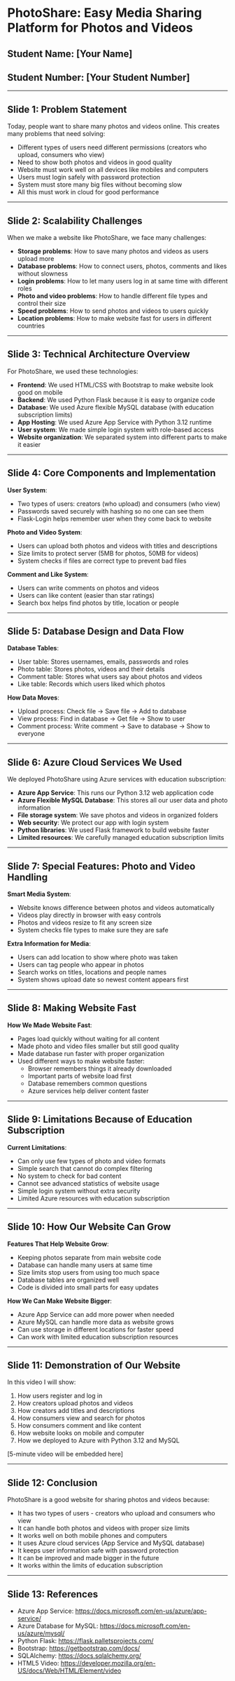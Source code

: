 # PhotoShare: Easy Media Sharing Platform for Photos and Videos

## Student Name: [Your Name]
## Student Number: [Your Student Number]

---

## Slide 1: Problem Statement

Today, people want to share many photos and videos online. This creates many problems that need solving:

- Different types of users need different permissions (creators who upload, consumers who view)
- Need to show both photos and videos in good quality
- Website must work well on all devices like mobiles and computers
- Users must login safely with password protection
- System must store many big files without becoming slow
- All this must work in cloud for good performance

---

## Slide 2: Scalability Challenges

When we make a website like PhotoShare, we face many challenges:

- **Storage problems**: How to save many photos and videos as users upload more
- **Database problems**: How to connect users, photos, comments and likes without slowness
- **Login problems**: How to let many users log in at same time with different roles
- **Photo and video problems**: How to handle different file types and control their size
- **Speed problems**: How to send photos and videos to users quickly
- **Location problems**: How to make website fast for users in different countries

---

## Slide 3: Technical Architecture Overview

For PhotoShare, we used these technologies:

- **Frontend**: We used HTML/CSS with Bootstrap to make website look good on mobile
- **Backend**: We used Python Flask because it is easy to organize code
- **Database**: We used Azure flexible MySQL database (with education subscription limits)
- **App Hosting**: We used Azure App Service with Python 3.12 runtime
- **User system**: We made simple login system with role-based access
- **Website organization**: We separated system into different parts to make it easier

---

## Slide 4: Core Components and Implementation

**User System**:
- Two types of users: creators (who upload) and consumers (who view)
- Passwords saved securely with hashing so no one can see them
- Flask-Login helps remember user when they come back to website

**Photo and Video System**:
- Users can upload both photos and videos with titles and descriptions
- Size limits to protect server (5MB for photos, 50MB for videos)
- System checks if files are correct type to prevent bad files

**Comment and Like System**:
- Users can write comments on photos and videos
- Users can like content (easier than star ratings)
- Search box helps find photos by title, location or people

---

## Slide 5: Database Design and Data Flow

**Database Tables**:
- User table: Stores usernames, emails, passwords and roles
- Photo table: Stores photos, videos and their details
- Comment table: Stores what users say about photos and videos
- Like table: Records which users liked which photos

**How Data Moves**:
- Upload process: Check file → Save file → Add to database
- View process: Find in database → Get file → Show to user
- Comment process: Write comment → Save to database → Show to everyone

---

## Slide 6: Azure Cloud Services We Used

We deployed PhotoShare using Azure services with education subscription:

- **Azure App Service**: This runs our Python 3.12 web application code
- **Azure Flexible MySQL Database**: This stores all our user data and photo information
- **File storage system**: We save photos and videos in organized folders
- **Web security**: We protect our app with login system
- **Python libraries**: We used Flask framework to build website faster
- **Limited resources**: We carefully managed education subscription limits

---

## Slide 7: Special Features: Photo and Video Handling

**Smart Media System**:
- Website knows difference between photos and videos automatically
- Videos play directly in browser with easy controls
- Photos and videos resize to fit any screen size
- System checks file types to make sure they are safe

**Extra Information for Media**:
- Users can add location to show where photo was taken
- Users can tag people who appear in photos
- Search works on titles, locations and people names
- System shows upload date so newest content appears first

---

## Slide 8: Making Website Fast

**How We Made Website Fast**:
- Pages load quickly without waiting for all content
- Made photo and video files smaller but still good quality
- Made database run faster with proper organization
- Used different ways to make website faster:
  - Browser remembers things it already downloaded
  - Important parts of website load first
  - Database remembers common questions
  - Azure services help deliver content faster

---

## Slide 9: Limitations Because of Education Subscription

**Current Limitations**:
- Can only use few types of photo and video formats
- Simple search that cannot do complex filtering
- No system to check for bad content
- Cannot see advanced statistics of website usage
- Simple login system without extra security
- Limited Azure resources with education subscription

---

## Slide 10: How Our Website Can Grow

**Features That Help Website Grow**:
- Keeping photos separate from main website code
- Database can handle many users at same time
- Size limits stop users from using too much space
- Database tables are organized well
- Code is divided into small parts for easy updates

**How We Can Make Website Bigger**:
- Azure App Service can add more power when needed
- Azure MySQL can handle more data as website grows
- Can use storage in different locations for faster speed
- Can work with limited education subscription resources

---

## Slide 11: Demonstration of Our Website

In this video I will show:

1. How users register and log in
2. How creators upload photos and videos
3. How creators add titles and descriptions
4. How consumers view and search for photos
5. How consumers comment and like content
6. How website looks on mobile and computer
7. How we deployed to Azure with Python 3.12 and MySQL

[5-minute video will be embedded here]

---

## Slide 12: Conclusion

PhotoShare is a good website for sharing photos and videos because:

- It has two types of users - creators who upload and consumers who view
- It can handle both photos and videos with proper size limits
- It works well on both mobile phones and computers
- It uses Azure cloud services (App Service and MySQL database)
- It keeps user information safe with password protection
- It can be improved and made bigger in the future
- It works within the limits of education subscription

---

## Slide 13: References

- Azure App Service: https://docs.microsoft.com/en-us/azure/app-service/
- Azure Database for MySQL: https://docs.microsoft.com/en-us/azure/mysql/
- Python Flask: https://flask.palletsprojects.com/
- Bootstrap: https://getbootstrap.com/docs/
- SQLAlchemy: https://docs.sqlalchemy.org/
- HTML5 Video: https://developer.mozilla.org/en-US/docs/Web/HTML/Element/video
